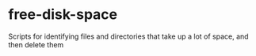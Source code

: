 # free-disk-space
Scripts for identifying files and directories that take up a lot of space, and then delete them
